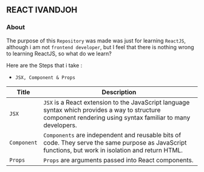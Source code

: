 ## REACT IVANDJOH

### About
The purpose of this `Repository` was made was just for learning `ReactJS`, although i am not `frontend developer`, but I feel that there is nothing wrong to learning ReactJS, so what do we learn?

Here are the Steps that i take :

- `JSX, Component & Props`

| Title | Description |
| --- | ----------- |
| `JSX` | `JSX` is a React extension to the JavaScript language syntax which provides a way to structure component rendering using syntax familiar to many developers. |
| `Component` | `Components` are independent and reusable bits of code. They serve the same purpose as JavaScript functions, but work in isolation and return HTML. |
| `Props` | `Props` are arguments passed into React components. |



